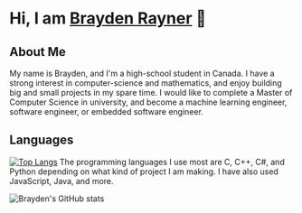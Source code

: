 # Hi, I am [Brayden Rayner](https://github.com/bcer-dev) 👋
## About Me
My name is Brayden, and I'm a high-school student in Canada. I have a strong interest in computer-science and mathematics, and enjoy building big and small projects in my spare time. I would like to complete a Master of Computer Science in university, and become a machine learning engineer, software engineer, or embedded software engineer.

## Languages
[![Top Langs](https://github-readme-stats.vercel.app/api/top-langs/?username=bcer-dev&langs_count=5&theme=tokyonight&layout=compact)](https://github.com/anuraghazra/github-readme-stats)
The programming languages I use most are C, C++, C#, and Python depending on what kind of project I am making. I have also used JavaScript, Java, and more.

![Brayden's GitHub stats](https://github-readme-stats.vercel.app/api?username=bcer-dev&show_icons=true&theme=tokyonight)
